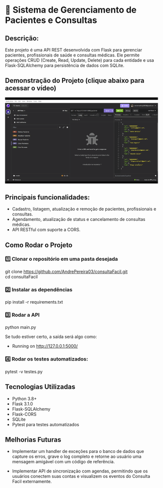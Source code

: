 # 🏥 **Sistema de Gerenciamento de Pacientes e Consultas**

## **Descrição**:

Este projeto é uma API REST desenvolvida com Flask para gerenciar pacientes, profissionais de saúde e consultas médicas. Ele permite operações CRUD (Create, Read, Update, Delete) para cada entidade e usa Flask-SQLAlchemy para persistência de dados com SQLite.

## **Demonstração do Projeto (clique abaixo para acessar o vídeo)**

[![Demonstração do Projeto Consulta Fácil](https://github.com/AndrePereira03/consultaFacil/blob/AndrePereira03-patch-1/assets/testando-bd.gif?raw=true)](https://www.youtube.com/watch?v=QgzlOASWok8)

## **Principais funcionalidades:**

- Cadastro, listagem, atualização e remoção de pacientes, profissionais e consultas.
- Agendamento, atualização de status e cancelamento de consultas médicas.
- API RESTful com suporte a CORS.

## **Como Rodar o Projeto**

### **1️⃣ Clonar o repositório em uma pasta desejada**

git clone https://github.com/AndrePereira03/consultaFacil.git  
cd consultaFacil

### **2️⃣ Instalar as dependências**

pip install -r requirements.txt

### **3️⃣ Rodar a API**

python main.py

Se tudo estiver certo, a saída será algo como:

- Running on http://127.0.0.1:5000/

### **4️⃣ Rodar os testes automatizados:**

pytest -v testes.py

## **Tecnologias Utilizadas**

- Python 3.8+
- Flask 3.1.0
- Flask-SQLAlchemy
- Flask-CORS
- SQLite
- Pytest para testes automatizados

## **Melhorias Futuras**

- Implementar um handler de exceções para o banco de dados que capture os erros, grave o log completo e retorne ao usuário uma mensagem amigável com um código de referência.

- Implementar API de sincronização com agendas, permitindo que os usuários conectem suas contas e visualizem os eventos do Consulta Facil externamente.
